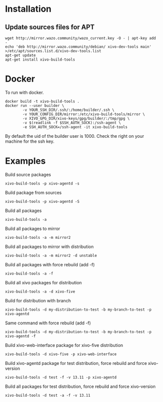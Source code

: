 
Installation
============

Update sources files for APT
----------------------------

    wget http://mirror.wazo.community/wazo_current.key -O - | apt-key add -
    echo 'deb http://mirror.wazo.community/debian/ xivo-dev-tools main' >/etc/apt/sources.list.d/xivo-dev-tools.list
    apt-get update
    apt-get install xivo-build-tools

Docker
======

To run with docker.

    docker build -t xivo-build-tools .
    docker run --user builder \
            -v YOUR_SSH_DIR/.ssh/:/home/builder/.ssh \
            -v YOUR_CONFIG_DIR/mirror:/etc/xivo-build-tools/mirror \
            -v XIVO_GPG_DIR/xivo-keys/gpg/builder/:/tmp/gpg \
            -v $(readlink -f $SSH_AUTH_SOCK):/ssh-agent \
            -e SSH_AUTH_SOCK=/ssh-agent -it xivo-build-tools

By default the uid of the builder user is 1000. Check the right on your machine
for the ssh key.

Examples
========

Build source packages

    xivo-build-tools -p xivo-agentd -s

Build package from sources

    xivo-build-tools -p xivo-agentd -S

Build all packages

    xivo-build-tools -a


Build all packages to mirror <mirror2>

    xivo-build-tools -a -m mirror2


Build all packages to mirror <mirror2> with <unstable> distribution

    xivo-build-tools -a -m mirror2 -d unstable


Build all packages with force rebuild (add -f)

    xivo-build-tools -a -f


Build all xivo packages for distribution <xivo-five>

    xivo-build-tools -a -d xivo-five


Build <xivo-agentd> for distribution <my-distribution-to-test> with branch <my-branch-to-test>

    xivo-build-tools -d my-distribution-to-test -b my-branch-to-test -p xivo-agentd


Same command with force rebuild (add -f)

    xivo-build-tools -d my-distribution-to-test -b my-branch-to-test -p xivo-agentd -f


Build xivo-web-interface package for xivo-five distribution

    xivo-build-tools -d xivo-five -p xivo-web-interface


Build xivo-agentd package for test distribution, force rebuild and force xivo-version

    xivo-build-tools -d test -f -v 13.11 -p xivo-agentd


Build all packages for test distribution, force rebuild and force xivo-version

    xivo-build-tools -d test -a -f -v 13.11
